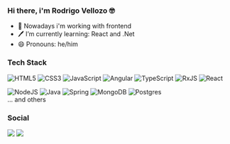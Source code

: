 ### Hi there, i'm Rodrigo Vellozo 🤓

- 💼 Nowadays i'm working with frontend
- 🖊 I’m currently learning: React and .Net 
- 😄 Pronouns: he/him

 ### Tech Stack
  
  ![HTML5](https://img.shields.io/badge/html5-%23E34F26.svg?style=for-the-badge&logo=html5&logoColor=white)
  ![CSS3](https://img.shields.io/badge/css3-%231572B6.svg?style=for-the-badge&logo=css3&logoColor=white)
  ![JavaScript](https://img.shields.io/badge/javascript-%23323330.svg?style=for-the-badge&logo=javascript&logoColor=%23F7DF1E)
  ![Angular](https://img.shields.io/badge/angular-%23DD0031.svg?style=for-the-badge&logo=angular&logoColor=white)
  ![TypeScript](https://img.shields.io/badge/typescript-%23007ACC.svg?style=for-the-badge&logo=typescript&logoColor=white)
  ![RxJS](https://img.shields.io/badge/rxjs-%23B7178C.svg?style=for-the-badge&logo=reactivex&logoColor=white)
  ![React](https://img.shields.io/badge/react-%2320232a.svg?style=for-the-badge&logo=react&logoColor=%2361DAFB)

  ![NodeJS](https://img.shields.io/badge/node.js-6DA55F?style=for-the-badge&logo=node.js&logoColor=white)
  ![Java](https://img.shields.io/badge/java-%23ED8B00.svg?style=for-the-badge&logo=openjdk&logoColor=white)
  ![Spring](https://img.shields.io/badge/spring-%236DB33F.svg?style=for-the-badge&logo=spring&logoColor=white)
  ![MongoDB](https://img.shields.io/badge/MongoDB-%234ea94b.svg?style=for-the-badge&logo=mongodb&logoColor=white)
  ![Postgres](https://img.shields.io/badge/postgres-%23316192.svg?style=for-the-badge&logo=postgresql&logoColor=white)
  <br>... and others

### Social 
<a href="https://www.linkedin.com/in/rodrigo-vellozo-613a4139/" target="_blank"><img src="https://img.shields.io/badge/LinkedIn-0077B5?style=for-the-badge&logo=linkedin&logoColor=white"></a>
<a href="#" target="_blank"><img src="https://img.shields.io/badge/Twitter-1DA1F2?style=for-the-badge&logo=twitter&logoColor=white"></a>








<!--
**RodrigoVellozo/RodrigoVellozo** is a ✨ _special_ ✨ repository because its `README.md` (this file) appears on your GitHub profile.

Here are some ideas to get you started:
linkedin url: https://www.linkedin.com/in/rodrigo-vellozo-613a4139/

- 🔭 I’m currently working on ...
- 🌱 I’m currently learning ...
- 👯 I’m looking to collaborate on ...
- 🤔 I’m looking for help with ...
- 💬 Ask me about ...
- 📫 How to reach me:  ...
- 😄 Pronouns: he/him
- ⚡ Fun fact: ...
-->
